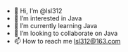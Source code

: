 - 👋 Hi, I’m @lsl312
- 👀 I’m interested in Java
- 🌱 I’m currently learning Java
- 💞️ I’m looking to collaborate on Java
- 📫 How to reach me lsl312@163.com
